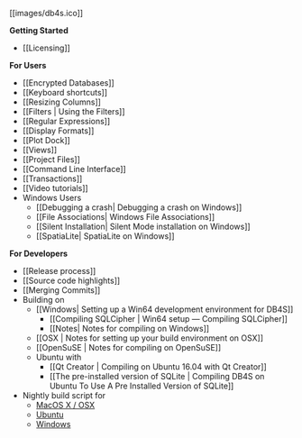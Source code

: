 [[images/db4s.ico]]

**Getting Started**
- [[Licensing]]

**For Users**
- [[Encrypted Databases]]
- [[Keyboard shortcuts]]
- [[Resizing Columns]]
- [[Filters | Using the Filters]]
- [[Regular Expressions]]
- [[Display Formats]]
- [[Plot Dock]]
- [[Views]]
- [[Project Files]]
- [[Command Line Interface]]
- [[Transactions]]
- [[Video tutorials]]
- Windows Users
  - [[Debugging a crash| Debugging a crash on Windows]]
  - [[File Associations| Windows File Associations]]
  - [[Silent Installation| Silent Mode installation on Windows]]
  - [[SpatiaLite| SpatiaLite on Windows]]

**For Developers**
- [[Release process]]
- [[Source code highlights]]
- [[Merging Commits]]
- Building on
  - [[Windows| Setting up a Win64 development environment for DB4S]]
    - [[Compiling SQLCipher | Win64 setup — Compiling SQLCipher]]
    - [[Notes| Notes for compiling on Windows]]
  - [[OSX | Notes for setting up your build environment on OSX]]
  - [[OpenSuSE | Notes for compiling on OpenSuSE]]
  - Ubuntu with
    - [[Qt Creator | Compiling on Ubuntu 16.04 with Qt Creator]]
    - [[The pre-installed version of SQLite | Compiling DB4S on Ubuntu To Use A Pre Installed Version of SQLite]]
- Nightly build script for
  - [MacOS X / OSX](https://gist.github.com/justinclift/59e2c975100c5cd647d773bc797312f0)
  - [Ubuntu](https://github.com/deepsidhu1313/db4s-build-ppa-packages)
  - [Windows](https://gist.github.com/justinclift/11cc926f214e882c8162f97c53929c07)
